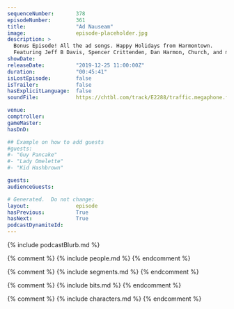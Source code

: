 ```yaml
---
sequenceNumber:       378
episodeNumber:        361
title:                "Ad Nauseam"
image:                episode-placeholder.jpg
description: >
  Bonus Episode! All the ad songs. Happy Holidays from Harmontown.
  Featuring Jeff B Davis, Spencer Crittenden, Dan Harmon, Church, and music by unsung hero Brendan Lynch-Salamon.
showDate:             
releaseDate:          "2019-12-25 11:00:00Z"
duration:             "00:45:41"
isLostEpisode:        false
isTrailer:            false
hasExplicitLanguage:  false
soundFile:            https://chtbl.com/track/E2288/traffic.megaphone.fm/STA8409497200.mp3?updated=1613577170

venue:                
comptroller:          
gameMaster:           
hasDnD:               

## Example on how to add guests
#guests:
#- "Guy Pancake"
#- "Lady Omelette"
#- "Kid Hashbrown"

guests:
audienceGuests:

# Generated.  Do not change:
layout:               episode
hasPrevious:          True
hasNext:              True
podcastDynamiteId:    
---
```


{% include podcastBlurb.md %}

{% comment %}
{% include people.md %}
{% endcomment %}

{% comment %}
{% include segments.md %}
{% endcomment %}

{% comment %}
{% include bits.md %}
{% endcomment %}

{% comment %}
{% include characters.md %}
{% endcomment %}
